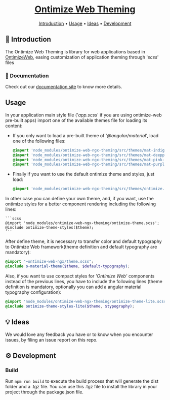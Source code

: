 <h1 align="center">
  <div style="display:inline-block;vertical-align: middle;">
    <a name="logo" href="https://ontimizeweb.github.io/docs/v8/theming/">
      Ontimize Web Theming
    </a>
  </div>
</h1>

<p align="center">
  <a href="#-introduction">Introduction</a> •
  <a href="#-usage">Usage</a> •
  <a href="#-ideas">Ideas</a> •
  <a href="#gear-development">Development</a>
</p>

## 📜 Introduction

The Ontimize Web Theming is library for web applications based in [OntimizeWeb](https://github.com/OntimizeWeb/ontimize-web-ngx), easing customization of application theming through '*scss*' files

### 📖 Documentation

Check out our [documentation site](https://ontimizeweb.github.io/docs/v8/theming/) to know more details.

## Usage
  In your application main style file ('*app.scss*' if you are using ontimize-web pre-built apps) import one of the available themes file for loading its content:
  * If you only want to load a pre-built theme of '*@angular/material*', load one of the following files:
    ```scss
    @import 'node_modules/ontimize-web-ngx-theming/src/themes/mat-indigo-pink.scss';
    @import 'node_modules/ontimize-web-ngx-theming/src/themes/mat-deeppurple-amber.scss';
    @import 'node_modules/ontimize-web-ngx-theming/src/themes/mat-pink-bluegrey.scss';
    @import 'node_modules/ontimize-web-ngx-theming/src/themes/mat-purple-green.scss';
    ```
  * Finally if you want to use the default ontimize theme and styles, just load:
    ```scss
    @import 'node_modules/ontimize-web-ngx-theming/src/themes/ontimize.scss';
    ```

  In other case you can define your own theme, and, if you want, use the ontimize styles for a better component rendering including the following lines:

    ```scss
    @import 'node_modules/ontimize-web-ngx-theming/ontimize-theme.scss';
    @include ontimize-theme-styles($theme);
    ```

  After define theme, it is necessary to transfer color and default typography to Ontimize Web framework(theme definition and default typography are mandatory):

  ```scss
  @import "~ontimize-web-ngx/theme.scss";
  @include o-material-theme($theme, $default-typography);
  ```

  Also, if you want to use compact styles for *'Ontimize Web'* components instead of the previous lines, you have to include the following lines (theme definition is mandatory, optionally you can add a angular material typography configuration):
  ```scss
  @import 'node_modules/ontimize-web-ngx-theming/ontimize-theme-lite.scss';
  @include ontimize-theme-styles-lite($theme, $typography);
  ```


## 💡 Ideas

We would love any feedback you have or to know when you encounter issues, by filing an issue report on this repo.


## :gear: Development

### Build

Run `npm run build` to execute the build process that will generate the dist folder and a .tgz file.
You can use this .tgz file to install the library in your project through the package.json file.





